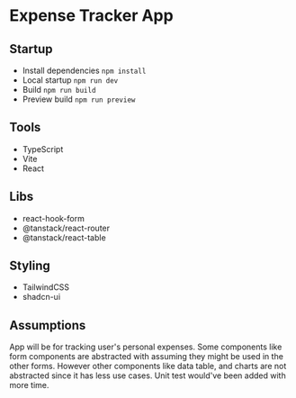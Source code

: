# Expense Tracker App

## Startup

- Install dependencies `npm install`
- Local startup `npm run dev`
- Build `npm run build`
- Preview build `npm run preview`

## Tools

- TypeScript
- Vite
- React

## Libs

- react-hook-form
- @tanstack/react-router
- @tanstack/react-table

## Styling

- TailwindCSS
- shadcn-ui

## Assumptions

App will be for tracking user's personal expenses. Some components like form components are abstracted with assuming they might be used in the other forms.
However other components like data table, and charts are not abstracted since it has less use cases.
Unit test would've been added with more time.

